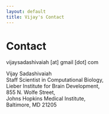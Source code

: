 ```yaml
---
layout: default
title: Vijay's Contact
---
```


# Contact

vijaysadashivaiah [at] gmail [dot] com

Vijay Sadashivaiah  
Staff Scientist in Computational Biology,  
Lieber Institute for Brain Development,  
855 N. Wolfe Street,  
Johns Hopkins Medical Institute,  
Baltimore, MD 21205  

